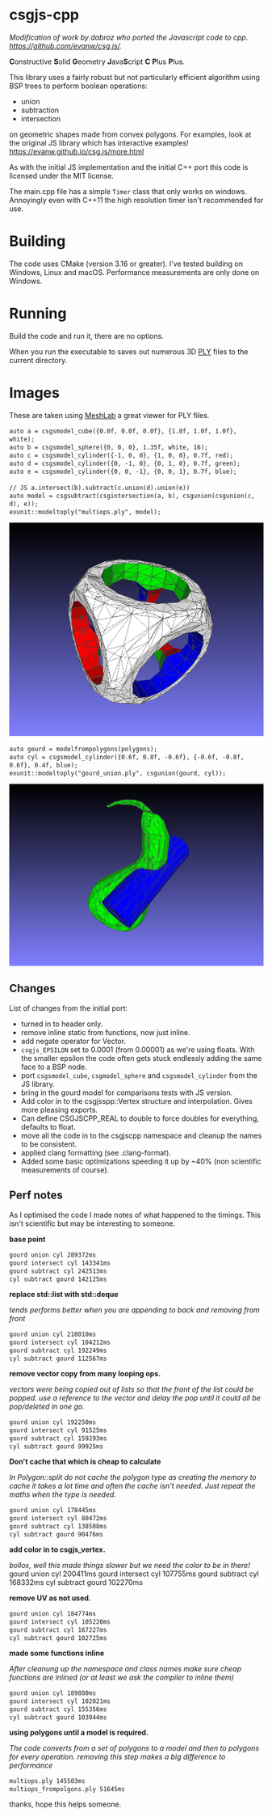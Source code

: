 # csgjs-cpp

_Modification of work by dabroz who ported the Javascript code to cpp. https://github.com/evanw/csg.js/._

**C**onstructive **S**olid **G**eometry **J**ava**S**cript **C** **P**lus **P**lus.

This library uses a fairly robust but not particularly efficient algorithm using BSP trees to perform boolean operations:
* union
* subtraction
* intersection

on geometric shapes made from convex polygons. For examples, look at the original JS library which has interactive examples! https://evanw.github.io/csg.js/more.html

As with the initial JS implementation and the initial C++ port this code is licensed under the MIT license.

The main.cpp file has a simple `Timer` class that only works on windows. Annoyingly even with C++11 the high resolution timer isn't recommended for use.

# Building

The code uses CMake (version 3.16 or greater). I've tested building on Windows, Linux and macOS. Performance measurements are only done on Windows.

# Running

Build the code and run it, there are no options.

When you run the executable to saves out numerous 3D [PLY](http://paulbourke.net/dataformats/ply/) files to the current directory. 

# Images

These are taken using [MeshLab](http://www.meshlab.net/) a great viewer for PLY files.

    auto a = csgsmodel_cube({0.0f, 0.0f, 0.0f}, {1.0f, 1.0f, 1.0f}, white);
    auto b = csgsmodel_sphere({0, 0, 0}, 1.35f, white, 16);
    auto c = csgsmodel_cylinder({-1, 0, 0}, {1, 0, 0}, 0.7f, red);
    auto d = csgsmodel_cylinder({0, -1, 0}, {0, 1, 0}, 0.7f, green);
    auto e = csgsmodel_cylinder({0, 0, -1}, {0, 0, 1}, 0.7f, blue);

    // JS a.intersect(b).subtract(c.union(d).union(e))
    auto model = csgsubtract(csgintersection(a, b), csgunion(csgunion(c, d), e));
    exunit::modeltoply("multiops.ply", model);

![Multiple Operations](images/multiops.png)


    auto gourd = modelfrompolygons(polygons);
    auto cyl = csgsmodel_cylinder({0.6f, 0.8f, -0.6f}, {-0.6f, -0.8f, 0.6f}, 0.4f, blue);
    exunit::modeltoply("gourd_union.ply", csgunion(gourd, cyl));



![Gourd Union With Cylinder](images/gourdunion.png)

## Changes

List of changes from the initial port:

* turned in to header only.
* remove inline static from functions, now just inline.
* add negate operator for Vector.
* `csgjs_EPSILON` set to 0.0001 (from 0.00001) as we're using floats. With the smaller epsilon the code often gets stuck endlessly adding the same face to a BSP node.
* port `csgsmodel_cube`, `csgmodel_sphere` and `csgsmodel_cylinder` from the JS library.
* bring in the gourd model for comparisons tests with JS version.
* Add color in to the csgjsspp::Vertex structure and interpolation. Gives more pleasing exports.
* Can define CSGJSCPP_REAL to double to force doubles for everything, defaults to float.
* move all the code in to the csgjscpp namespace and cleanup the names to be consistent.
* applied clang formatting (see .clang-format).
* Added some basic optimizations speeding it up by ~40% (non scientific measurements of course).

## Perf notes

As I optimised the code I made notes of what happened to the timings. This isn't scientific but may
be interesting to someone.

**base point**

    gourd union cyl 289372ms
    gourd intersect cyl 143341ms
    gourd subtract cyl 242513ms
    cyl subtract gourd 142125ms

**replace std::list with std::deque**

_tends performs better when you are appending to back and removing from front_

    gourd union cyl 218010ms
    gourd intersect cyl 104212ms
    gourd subtract cyl 192249ms
    cyl subtract gourd 112567ms

**remove vector copy from many looping ops.**

_vectors were being copied out of lists so that the front of the list could be popped. use a reference to the vector and delay the pop
until it could all be pop/deleted in one go._

    gourd union cyl 192250ms
    gourd intersect cyl 91525ms
    gourd subtract cyl 159293ms
    cyl subtract gourd 99925ms

**Don't cache that which is cheap to calculate**

_In Polygon::split do not cache the polygon type as creating the memory to cache
it takes a lot time and often the cache isn't needed. Just repeat the maths when the type is needed._

    gourd union cyl 178445ms
    gourd intersect cyl 80472ms
    gourd subtract cyl 138508ms
    cyl subtract gourd 90476ms

**add color in to csgjs_vertex.**

_bollox, well this made things slower but we need the color to be in there!_
    gourd union cyl 200411ms
    gourd intersect cyl 107755ms
    gourd subtract cyl 168332ms
    cyl subtract gourd 102270ms

**remove UV as not used.**

    gourd union cyl 184774ms
    gourd intersect cyl 105220ms
    gourd subtract cyl 167227ms
    cyl subtract gourd 102725ms

**made some functions inline**

_After  cleanung up the namespace and class names make sure cheap functions are inlined (or at
least we ask the compiler to inline them)_

    gourd union cyl 189880ms
    gourd intersect cyl 102021ms
    gourd subtract cyl 155356ms
    cyl subtract gourd 103044ms

**using polygons until a model is required.**

_The code converts from a set of polygons to a model and then to polygons for every operation.
removing this step makes a big difference to performance_

    multiops.ply 145503ms
    multiops_frompolgons.ply 51645ms
    

thanks, hope this helps someone.